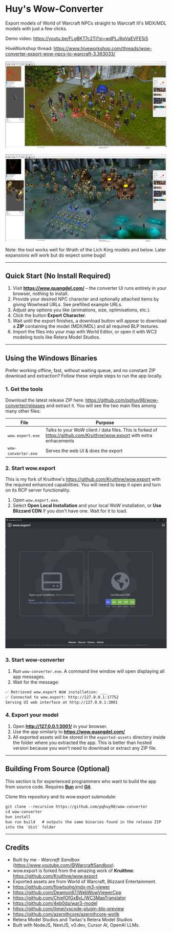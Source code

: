 # Huy's Wow-Converter

Export models of World of Warcraft NPCs straight to Warcraft III's MDX/MDL models with just a few clicks.

Demo video: https://youtu.be/FLgBKT7c2TI?si=wdPLJ6pVaEVFE5iS

HiveWorkshop thread: https://www.hiveworkshop.com/threads/wow-converter-export-wow-npcs-to-warcraft-3.363033/

![screenshot 1](https://github.com/pqhuy98/wow-converter/blob/main/docs/screenshots/elwin-forest-1.jpg?raw=true)

![screenshot 2](https://github.com/pqhuy98/wow-converter/blob/main/docs/screenshots/icecrown.jpg?raw=true)

Note: the tool works well for Wrath of the Lich King models and below. Later expansions will work but do expect some bugs!

---

## Quick Start (No Install Required)

1. Visit **https://wow.quangdel.com/** – the converter UI runs entirely in your browser, nothing to install.
2. Provide your desired NPC character and optionally attached items by giving Wowhead URLs. See prefilled example URLs.
3. Adjust any options you like (animations, size, optimisations, etc.).
4. Click the button **Export Character**.
5. Wait until the export finishes, a download button will appear to download a **ZIP** containing the model (MDX/MDL) and all required BLP textures.
6. Import the files into your map with World Editor, or open it with WC3 modeling tools like Retera Model Studios.

---

## Using the Windows Binaries

Prefer working offline, fast, without waiting queue, and no constant ZIP download and extraction? Follow these simple steps to run the app locally.

### 1. Get the tools

Download the latest release ZIP here: https://github.com/pqhuy98/wow-converter/releases and extract it. You will see the two main files among many other files:

| File | Purpose |
|------|---------|
| `wow.export.exe` | Talks to your WoW client / data files. This is forked of https://github.com/Kruithne/wow.export with extra enhacements |
| `wow-converter.exe` | Serves the web UI & does the export  |

### 2. Start **wow.export**

This is my fork of Kruithne's https://github.com/Kruithne/wow.export with the required enhanced capabilities. You will need to keep it open and turn on its RCP server functionality.

1. Open `wow.export.exe`.
2. Select **Open Local Installation** and your local WoW installation, or **Use Blizzard CDN** if you don't have one. Wait for it to load.

![wow.export.exe](https://github.com/pqhuy98/wow-converter/blob/main/docs/screenshots/wow.export-1.jpg?raw=true)


### 3. Start **wow-converter**

1. Run `wow-converter.exe`. A command line window will open displaying all app messages.
2. Wait for the message:
  ```
  ✅ Retrieved wow.export WoW installation: ___
  ✅ Connected to wow.export: http://127.0.0.1:17752
  Serving UI web interface at http://127.0.0.1:3001
  ```

### 4. Export your model

1. Open **http://127.0.0.1:3001/** in your browser.
2. Use the app similarly to **https://wow.quangdel.com/**
3. All exported assets will be stored in the `exported-assets` directory inside the folder where you extracted the app. This is better than hosted version because you won't need to download or extract any ZIP file. 

---

## Building From Source (Optional)
This section is for experienced programmers who want to build the app from source code. Requires [**Bun**](https://bun.com/) and [**Git**](https://git-scm.com/downloads).

Clone this repository and its wow.export submodule:
```
git clone --recursive https://github.com/pqhuy98/wow-converter
cd wow-converter
bun install
bun run build   # outputs the same binaries found in the release ZIP into the `dist` folder
```


---

## Credits

- Built by me - *Warcraft Sandbox* (<https://www.youtube.com/@WarcraftSandbox>).<br>
- wow.export is forked from the amazing work of **Kruithne**: https://github.com/Kruithne/wow.export
- Exported assets are from World of Warcraft, Blizzard Entertainment.
- https://github.com/flowtsohg/mdx-m3-viewer
- https://github.com/Deamon87/WebWowViewerCpp
- https://github.com/ChiefOfGxBxL/WC3MapTranslator
- https://github.com/4eb0da/war3-model
- https://github.com/ilimei/vscode-plugin-blp-preview
- https://github.com/azerothcore/azerothcore-wotlk
- Retera Model Studios and Twilac's Retera Model Studios
- Built with NodeJS, NextJS, v0.dev, Cursor AI, OpenAI LLMs.